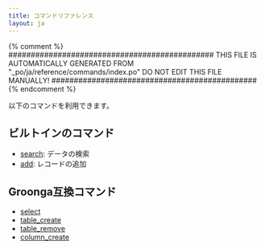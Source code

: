 ```yaml
---
title: コマンドリファレンス
layout: ja
---
```


{% comment %}
##############################################
  THIS FILE IS AUTOMATICALLY GENERATED FROM
  "_po/ja/reference/commands/index.po"
  DO NOT EDIT THIS FILE MANUALLY!
##############################################
{% endcomment %}


以下のコマンドを利用できます。

## ビルトインのコマンド

 * [search](search/): データの検索
 * [add](add/): レコードの追加

## Groonga互換コマンド

 * [select](select/)
 * [table_create](table-create/)
 * [table_remove](table-remove/)
 * [column_create](column-create/)
